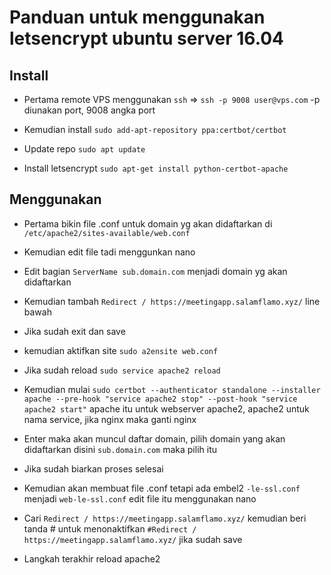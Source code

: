 # Panduan untuk menggunakan letsencrypt ubuntu server 16.04

## Install

- Pertama remote VPS menggunakan `ssh` => `ssh -p 9008 user@vps.com` -p diunakan port, 9008 angka port

- Kemudian install `sudo add-apt-repository ppa:certbot/certbot`

- Update repo `sudo apt update` 

- Install letsencrypt `sudo apt-get install python-certbot-apache`

## Menggunakan 

- Pertama bikin file .conf untuk domain yg akan didaftarkan di `/etc/apache2/sites-available/web.conf`

- Kemudian edit file tadi menggunkan nano

- Edit bagian `ServerName sub.domain.com` menjadi domain yg akan didaftarkan

- Kemudian tambah `Redirect / https://meetingapp.salamflamo.xyz/` line bawah

- Jika sudah exit dan save

- kemudian aktifkan site `sudo a2ensite web.conf`

- Jika sudah reload `sudo service apache2 reload`

- Kemudian mulai `sudo certbot --authenticator standalone --installer apache --pre-hook "service apache2 stop" --post-hook "service apache2 start"` apache itu untuk webserver apache2, apache2 untuk nama service, jika nginx maka ganti nginx

- Enter maka akan muncul daftar domain, pilih domain yang akan didaftarkan disini `sub.domain.com` maka pilih itu

- Jika sudah biarkan proses selesai

- Kemudian akan membuat file .conf tetapi ada embel2 `-le-ssl.conf` menjadi `web-le-ssl.conf` edit file itu menggunakan nano

- Cari `Redirect / https://meetingapp.salamflamo.xyz/` kemudian beri tanda # untuk menonaktifkan `#Redirect / https://meetingapp.salamflamo.xyz/` jika sudah save

- Langkah terakhir reload apache2
